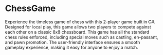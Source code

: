 # ChessGame
 Experience the timeless game of chess with this 2-player game built in C#. Designed for local play, this game allows two players to compete against each other on a classic 8x8 chessboard. This game has all the standard chess rules enforced, including special moves such as castling, en-passant, and pawn promotion. The user-friendly interface ensures a smooth gameplay experience, making it easy for anyone to enjoy a match.
